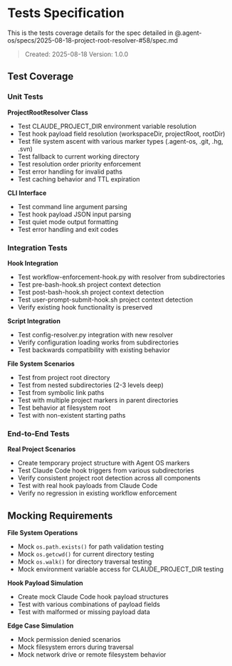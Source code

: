# Tests Specification

This is the tests coverage details for the spec detailed in @.agent-os/specs/2025-08-18-project-root-resolver-#58/spec.md

> Created: 2025-08-18
> Version: 1.0.0

## Test Coverage

### Unit Tests

**ProjectRootResolver Class**
- Test CLAUDE_PROJECT_DIR environment variable resolution
- Test hook payload field resolution (workspaceDir, projectRoot, rootDir)
- Test file system ascent with various marker types (.agent-os, .git, .hg, .svn)
- Test fallback to current working directory
- Test resolution order priority enforcement
- Test error handling for invalid paths
- Test caching behavior and TTL expiration

**CLI Interface**
- Test command line argument parsing
- Test hook payload JSON input parsing
- Test quiet mode output formatting
- Test error handling and exit codes

### Integration Tests

**Hook Integration**
- Test workflow-enforcement-hook.py with resolver from subdirectories
- Test pre-bash-hook.sh project context detection
- Test post-bash-hook.sh project context detection
- Test user-prompt-submit-hook.sh project context detection
- Verify existing hook functionality is preserved

**Script Integration**
- Test config-resolver.py integration with new resolver
- Verify configuration loading works from subdirectories
- Test backwards compatibility with existing behavior

**File System Scenarios**
- Test from project root directory
- Test from nested subdirectories (2-3 levels deep)
- Test from symbolic link paths
- Test with multiple project markers in parent directories
- Test behavior at filesystem root
- Test with non-existent starting paths

### End-to-End Tests

**Real Project Scenarios**
- Create temporary project structure with Agent OS markers
- Test Claude Code hook triggers from various subdirectories  
- Verify consistent project root detection across all components
- Test with real hook payloads from Claude Code
- Verify no regression in existing workflow enforcement

## Mocking Requirements

**File System Operations**
- Mock `os.path.exists()` for path validation testing
- Mock `os.getcwd()` for current directory testing
- Mock `os.walk()` for directory traversal testing
- Mock environment variable access for CLAUDE_PROJECT_DIR testing

**Hook Payload Simulation**
- Create mock Claude Code hook payload structures
- Test with various combinations of payload fields
- Test with malformed or missing payload data

**Edge Case Simulation**
- Mock permission denied scenarios
- Mock filesystem errors during traversal
- Mock network drive or remote filesystem behavior